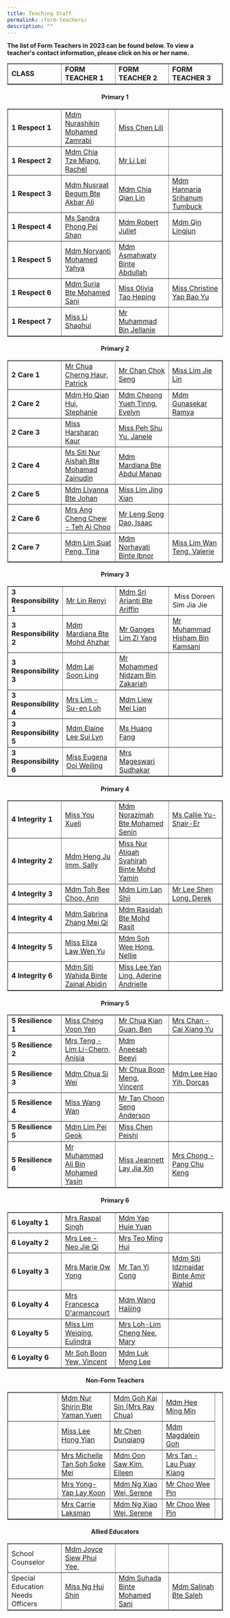 ```yaml
---
title: Teaching Staff
permalink: /form-teachers/
description: ""
---
```

<p><strong>The list of Form Teachers in 2023 can be found below. To view a teacher's contact information, please click on his or her name.</strong></p>


<table class="table table-responsive table-bordered" border="" cellpadding="10"><tbody><tr style="height: 20px;"><td style="height: 20px; width: 25%;"><strong>CLASS</strong></td><td style="height: 20px; width: 25%;"><strong>FORM TEACHER 1</strong></td><td style="height: 20px; width: 25%;"><strong>FORM TEACHER 2</strong></td><td style="height: 20px; width: 25%;"><strong>FORM TEACHER 3</strong></td></tr></tbody></table>

	
<p>

</p><h4 style="text-align: center;"><strong>Primary 1</strong></h4>

	
<table class="table table-responsive table-bordered" border="" cellpadding="10"><tbody><tr style="height: 20px;"><td style="height: 20px; width: 25%;"><strong>1 Respect 1</strong></td><td style="height: 20px; width: 25%;"><a href="/English-department/#shikin" target="_blank" rel="noopener">Mdm Nurashikin Mohamed Zamrabi</a></td><td style="height: 20px; width: 25%;"><a href="/mtl-department/#lili" target="_blank" rel="noopener">Miss Chen Lili</a></td><td style="height: 20px; width: 25%;">&nbsp;</td></tr><tr style="height: 17px;"><td style="height: 20px; width: 25%;"><strong>1 Respect 2</strong></td><td style="height: 20px; width: 25%;"><a href="/character-citizenship-education-department/#Rachel_" target="_blank" rel="noopener">Mdm Chia Tze Miang, Rachel</a></td><td style="height: 20px; width: 25%;"><a href="/mtl-department/#LiLei_" target="_blank" rel="noopener">Mr Li Lei</a></td><td style="height: 20px; width: 25%;">&nbsp;</td></tr><tr style="height: 20px;"><td style="height: 20px; width: 25%;"><strong>1 Respect 3</strong></td><td style="height: 20px; width: 25%;"><a href="/key-personnel-2/#Nusraat_" target="_blank" rel="noopener">Mdm Nusraat Begum Bte Akbar Ali</a></td><td style="height: 20px; width: 25%;"><a href="/key-personnel-2/#Qianlin_" target="_blank" rel="noopener">Mdm Chia Qian Lin</a></td><td style="height: 20px; width: 25%;"><a href="/key-personnel-2/#Hanna_" target="_blank" rel="noopener">Mdm Hannaria Srihanum Tumbuck</a></td></tr><tr style="height: 20px;"><td style="height: 20px; width: 25%;"><strong>1 Respect 4</strong></td><td style="height: 20px; width: 25%;"><a href="/English-department/#Sandra_" target="_blank" rel="noopener">Ms Sandra Phong Pei Shan</a></td><td style="height: 20px; width: 25%;"><a href="/mtl-department/#Juliet_" target="_blank" rel="noopener">Mdm Robert Juliet</a></td><td style="height: 20px; width: 25%;"><a href="/mtl-department/#Lingjun_" target="_blank" rel="noopener">Mdm Qin Lingjun</a></td></tr><tr style="height: 20px;"><td style="height: 20px; width: 25%;"><strong>1 Respect 5</strong></td><td style="height: 20px; width: 25%;"><a href="/mtl-department/#Noryanti_" target="_blank" rel="noopener">Mdm Noryanti Mohamed Yahya</a></td><td style="height: 20px; width: 25%;"><a href="/ICT-department/#Asmah_" target="_blank" rel="noopener">Mdm Asmahwaty Binte Abdullah</a></td><td style="height: 20px; width: 25%;"></td></tr><tr style="height: 20px;"><td style="height: 20px; width: 25%;"><strong>1 Respect 6</strong></td><td style="height: 20px; width: 25%;"><a href="/student-management-department/#Suria_" target="_blank" rel="noopener">Mdm Suria Bte Mohamed Sani</a></td><td style="height: 20px; width: 25%;"><a href="/pam-and-cca-department/#Olivia_" target="_blank" rel="noopener">Miss Olivia Tao Heping</a></td><td style="height: 20px; width: 25%;"><a href="/pam-and-cca-department/#Christine_" target="_blank" rel="noopener">Miss Christine Yap Bao Yu</a></td></tr><tr style="height: 20px;"><td style="height: 20px; width: 25%;"><strong>1 Respect 7</strong></td><td style="height: 20px; width: 25%;"><a href="/science-department/#Shaohui_" target="_blank" rel="noopener">Miss Li Shaohui</a></td><td style="height: 20px; width: 25%;"><a href="/pam-and-cca-department/#Muhammad_" target="_blank" rel="noopener">Mr Muhammad Bin Jellanie</a></td></tr>
</tbody>
</table>	
<p></p>

<p> 

</p><h4 style="text-align: center;"><strong>Primary 2</strong></h4>


<table class="table table-responsive table-bordered" border="1" cellpadding="10"><tbody><tr style="height: 22px;"><td style="height: 20px; width: 25%;"><strong>2 Care 1</strong></td><td style="height: 20px; width: 25%;"><a href="/mathematics-department/#Patrick_" target="_blank" rel="noopener">Mr Chua Cherng Haur, Patrick</a></td><td style="height: 20px; width: 25%;"><a href="/key-personnel-2/#Chokseng_" target="_blank" rel="noopener">Mr Chan Chok Seng</a></td><td style="height: 20px; width: 25%;"><a href="/mathematics-department/#Jielin_" target="_blank" rel="noopener">Miss Lim Jie Lin</a></td></tr><tr style="height: 20px;"><td style="height: 20px; width: 25%;"><strong>2 Care 2</strong></td><td style="height: 20px; width: 25%;"><a href="/key-personnel-2/#Stephanie_" target="_blank" rel="noopener">Mdm Ho Qian Hui, Stephanie</a></td><td style="height: 20px; width: 25%;"><a href="/English-department/#Evelyn_" target="_blank" rel="noopener">Mdm Cheong Yueh Tinng, Evelyn</a></td><td style="height: 20px; width: 25%;"><a href="/mtl-department/#Ramya_" target="_blank" rel="noopener">Mdm Gunasekar Ramya</a></td></tr><tr style="height: 20px;"><td style="height: 20px; width: 25%;"><strong>2 Care 3</strong></td><td style="height: 20px; width: 25%;"><a href="/English-department/#Harsharan_" target="_blank" rel="noopener">Miss Harsharan Kaur</a></td><td style="height: 20px; width: 25%;"><a href="/pam-and-cca-department/#Janelle_" target="_blank" rel="noopener">Miss Peh Shu Yu, Janele</a></td><td style="height: 20px; width: 25%;">&nbsp;</td></tr><tr style="height: 20px;"><td style="height: 20px; width: 25%;"><strong>2 Care 4</strong></td><td style="height: 20px; width: 25%;"><a href="/ICT-department/#Aishah_" target="_blank" rel="noopener">Ms Siti Nur Aishah Bte Mohamad Zainudin</a></td><td style="height: 20px; width: 25%;"><a href="/mtl-department/#Mardiana_" target="_blank" rel="noopener">Mdm Mardiana Bte Abdul Manap</a></td><td style="height: 20px; width: 25%;">&nbsp;</td></tr><tr style="height: 20px;"><td style="height: 20px; width: 25%;"><strong>2 Care 5</strong></td><td style="height: 20px; width: 25%;"><a href="/ICT-department/#Liyanna_" target="_blank" rel="noopener">Mdm Liyanna Bte Johan</a></td><td style="height: 20px; width: 25%;"><a href="/ICT-department/#Jingxian_" target="_blank" rel="noopener">Miss Lim Jing Xian</a></td><td style="height: 20px; width: 25%;"></td></tr><tr style="height: 24px;"><td style="height: 20px; width: 25%;"><strong>2 Care 6</strong></td><td style="height: 20px; width: 25%;"><a href="/mathematics-department/#Elis_" target="_blank" rel="noopener">Mrs Ang Cheng Chew - Teh Ai Choo</a></td><td style="height: 20px; width: 25%;"><a href="/ICT-department/#Isaac_" target="_blank" rel="noopener">Mr Leng Song Dao, Isaac</a></td><td style="height: 20px; width: 25%;">&nbsp;</td></tr><tr style="height: 20px;"><td style="height: 20px; width: 25%;"><strong>2 Care 7</strong></td><td style="height: 20px; width: 25%;"><a href="/English-department/#Tina_" target="_blank" rel="noopener">Mdm Lim Suat Peng, Tina</a></td><td style="height: 20px; width: 25%;"><a href="/mtl-department/#Norhayati_" target="_blank" rel="noopener">Mdm Norhayati Binte Ibnor</a></td><td style="height: 20px; width: 26.7194%;"><a href="/mathematics-department/#Valerie_" target="_blank" rel="noopener">Miss Lim Wan Teng, Valerie</a></td></tr></tbody></table>	
<p></p>

<p> 

</p><h4 style="text-align: center;"><strong>Primary 3</strong></h4>


<table class="table table-responsive table-bordered" border="1" cellpadding="10"><tbody><tr style="height: 20px;"><td style="height: 20px; width: 25%;"><strong>3 Responsibility 1</strong></td><td style="height: 20px; width: 25%;"><a href="/science-department/#Renyi_" target="_blank" rel="noopener">Mr Lin Renyi</a></td><td style="height: 20px; width: 25%;"><a href="/key-personnel-2/#Sri_" target="_blank" rel="noopener">Mdm Sri Arianti Bte Ariffin</a></td><td style="height: 20px; width: 25%;">&nbsp;<a>Miss Doreen Sim Jia Jie</a></td></tr><tr style="height: 20px;"><td style="height: 20px; width: 25%;"><strong>3 Responsibility 2</strong></td><td style="height: 20px; width: 25%;"><a href="/ICT-department/#Diana_" target="_blank" rel="noopener">Mdm Mardiana Bte Mohd Ahzhar</a></td><td style="height: 20px; width: 25%;"><a href="/science-department/#Ganges_" target="_blank" rel="noopener">Mr Ganges Lim Zi Yang</a></td><td style="height: 20px; width: 25%;"><a href="/pam-department/#Ganges_" target="_blank" rel="noopener">Mr Muhammad Hisham Bin Kamsani</a></td></tr><tr style="height: 20px;"><td style="height: 20px; width: 25%;"><strong>3 Responsibility 3</strong></td><td style="height: 20px; width: 25%;"><a href="/mathematics-department/#Laisoonling_" target="_blank" rel="noopener">Mdm Lai Soon Ling</a></td><td style="height: 20px; width: 25%;"><a href="/key-personnel-2/#Nidzam_" target="_blank" rel="noopener">Mr Mohammed Nidzam Bin Zakariah</a></td><td style="height: 20px; width: 25%;">&nbsp;</td></tr><tr style="height: 20px;"><td style="height: 20px; width: 25%;"><strong>3 Responsibility 4</strong></td><td style="height: 20px; width: 25%;"><a href="/key-personnel-2/#Suen_" target="_blank" rel="noopener">Mrs Lim - Su-en Loh</a></td><td style="height: 20px; width: 25%;"><a href="/mtl-department/#Meilian_" target="_blank" rel="noopener">Mdm Liew Mei Lian</a></td><td style="height: 20px; width: 25%;">&nbsp;</td></tr><tr style="height: 20px;"><td style="height: 20px; width: 25%;"><strong>3 Responsibility 5</strong></td><td style="height: 20px; width: 25%;"><a href="/mathematics-department/#Elaine_" target="_blank" rel="noopener">Mdm Elaine Lee Sui Lyn</a></td><td style="height: 20px; width: 25%;"><a href="/mtl-department/#Huangfang_" target="_blank" rel="noopener">Ms Huang Fang</a></td><td style="height: 20px; width: 25%;">&nbsp;</td></tr><tr style="height: 29px;"><td style="height: 20px; width: 25%;"><strong>3 Responsibility 6</strong></td><td style="height: 20px; width: 25%;"><a href="/key-personnel-2/#Eugena_" target="_blank" rel="noopener">Miss Eugena Ooi Weiling</a></td><td style="height: 20px; width: 25%;"><a href="/key-personnel-2/#Mageswari_" target="_blank" rel="noopener">Mrs Mageswari Sudhakar</a></td><td style="height: 20px; width: 25%;">&nbsp;</td></tr></tbody></table>
<p></p>
	
<p> 

</p><h4 style="text-align: center;"><strong>Primary 4</strong></h4>


<table class="table table-responsive table-bordered" border="1" cellpadding="10"><tbody><tr style="height: 20px;"><td style="height: 20px; width: 25%;"><strong>4 Integrity 1</strong></td><td style="height: 20px; width: 25%;"><a href="/science-department/#Xueli_" target="_blank" rel="noopener">Miss You Xueli</a></td><td style="height: 20px; width: 25%;"><a href="/character-citizenship-education-department/#Nora_" target="_blank" rel="noopener">Mdm Norazimah Bte Mohamed Senin</a></td><td style="height: 20px; width: 25%;"><a href="/pam-and-cca-department/#Callie_" target="_blank" rel="noopener">Ms Callie Yu-Shair-Er</a></td></tr><tr style="height: 20px;"><td style="height: 20px; width: 25%;"><strong>4 Integrity 2</strong></td><td style="height: 20px; width: 25%;"><a href="/mathematics-department/#Sally_" target="_blank" rel="noopener">Mdm Heng Ju Imm, Sally</a></td><td style="height: 20px; width: 25%;"><a href="/science-department/#Atiqah_" target="_blank" rel="noopener">Miss Nur Atiqah Syahirah Binte Mohd Yamin</a></td><td style="height: 20px; width: 25%;">&nbsp;</td></tr><tr style="height: 20px;"><td style="height: 20px; width: 25%;"><strong>4 Integrity 3</strong></td><td style="height: 20px; width: 25%;"><a href="/key-personnel-2/#Ann_" target="_blank" rel="noopener">Mdm Toh Bee Choo, Ann</a></td><td style="height: 20px; width: 25%;"><a href="/ICT-department/#LanShii_" target="_blank" rel="noopener">Mdm Lim Lan Shii</a></td><td style="height: 20px; width: 25%;"><a href="/mathematics-department/#Derek_" target="_blank" rel="noopener">Mr Lee Shen Long, Derek</a></td></tr><tr style="height: 20px;"><td style="height: 20px; width: 25%;"><strong>4 Integrity 4</strong></td><td style="height: 20px; width: 25%;"><a href="english-department/#Sabrina_" target="_blank" rel="noopener">Mdm Sabrina Zhang Mei Qi</a></td><td style="height: 20px; width: 25%;"><a href="/key-personnel-2/#Rasidah_" target="_blank" rel="noopener">Mdm Rasidah Bte Mohd Rasit</a></td><td style="height: 20px; width: 25%;">&nbsp;</td></tr><tr style="height: 20px;"><td style="height: 20px; width: 25%;"><strong>4 Integrity 5</strong></td><td style="height: 20px; width: 25%;"><a href="English-department/#Eliza_" target="_blank" rel="noopener">Miss Eliza Law Wen Yu</a></td><td style="height: 20px; width: 25%;"><a href="/key-personnel-2/#Nellie_" target="_blank" rel="noopener">Mdm Soh Wee Hong, Nellie</a></td><td style="height: 20px; width: 25%;">&nbsp;</td></tr><tr style="height: 20px;"><td style="height: 20px; width: 25%;"><strong>4 Integrity 6</strong></td><td style="height: 20px; width: 25%;"><a href="/mathematics-department/#Wahida_" target="_blank" rel="noopener">Mdm Siti Wahida Binte Zainal Abidin</a></td><td style="height: 20px; width: 25%;"><a href="/key-personnel-2/#Andrielle_" target="_blank" rel="noopener">Miss Lee Yan Ling, Aderine Andrielle</a></td><td style="height: 20px; width: 25%;">&nbsp;</td></tr></tbody></table><p></p>
	
<p> 

</p><h4 style="text-align: center;"><strong>Primary 5</strong></h4>


<table class="table table-responsive table-bordered" border="1" cellpadding="10"><tbody><tr style="height: 20px;"><td style="height: 20px; width:25%;"><strong>5 Resilience 1</strong></td><td style="height: 20px; width: 25%;"><a href="/science-department/#Voonyen_" target="_blank" rel="noopener">Miss Cheng Voon Yen</a></td><td style="height: 20px; width: 25%;"><a href="/character-citizenship-education-department/#Ben_" target="_blank" rel="noopener">Mr Chua Kian Guan, Ben</a></td><td style="height: 20px; width: 25%;"><a href="/mtl-department/#Xiangyu_" target="_blank" rel="noopener">Mrs Chan - Cai Xiang Yu</a></td></tr><tr style="height: 20px;"><td style="height: 20px; width: 25%;"><strong>5 Resilience 2</strong></td><td style="height: 20px; width: 25%;"><a href="/key-personnel-2/#Anisia_" target="_blank" rel="noopener">Mrs Teng - Lim Li-Chern, Anisia</a></td><td style="height: 20px; width: 25%;"><a href="/character-citizenship-education-department/#Aneesah_" target="_blank" rel="noopener">Mdm Aneesah Beevi</a></td><td style="height: 20px; width: 25%;">&nbsp;</td></tr><tr style="height: 20px;"><td style="height: 20px; width: 25%;"><strong>5 Resilience 3</strong></td><td style="height: 20px; width: 25%;"><a href="/key-personnel-2/#Siwei_" target="_blank" rel="noopener">Mdm Chua Si Wei</a></td><td style="height: 20px; width: 25%;"><a href="/key-personnel-2/#Vincentchua_" target="_blank" rel="noopener">Mr Chua Boon Meng, Vincent</a></td><td style="height: 20px; width: 25%;"><a href="/key-personnel-2/#Dorcas_" target="_blank" rel="noopener">Mdm Lee Hao Yih, Dorcas</a></td></tr><tr style="height: 20px;"><td style="height: 20px; width: 25%;"><strong>5 Resilience 4</strong></td><td style="height: 20px; width: 25%;"><a href="/mtl-department/#Wangwan_" target="_blank" rel="noopener">Miss Wang Wan</a></td><td style="height: 20px; width: 25%;"><a href="/key-personnel-2/#Anderson_" target="_blank" rel="noopener">Mr Tan Choon Seng Anderson</a></td><td style="height: 20px; width: 25%;">&nbsp;</td></tr><tr style="height: 20px;"><td style="height: 20px; width: 25%;"><strong>5 Resilience 5</strong></td><td style="height: 20px; width: 25%;"><a href="/mathematics-department/#Shannon_" target="_blank" rel="noopener">Mdm Lim Pei Geok</a></td><td style="height: 20px; width: 25%;"><a href="/character-citizenship-education-department/#Peishi_" target="_blank" rel="noopener">Miss Chen Peishi</a></td><td style="height: 20px; width: 25%;">&nbsp;</td></tr><tr style="height: 20px;"><td style="height: 20px; width: 25%;"><strong>5 Resilience 6</strong></td><td style="height: 20px; width: 25%;"><a href="/English-department/#Ali_" target="_blank" rel="noopener">Mr Muhammad Ali Bin Mohamed Yasin</a></td><td style="height: 20px; width: 25%;"><a style="font-family: inherit; font-size: inherit;" href="/key-personnel-2/#Jeannett_" target="_blank" rel="noopener">Miss Jeannett Lay Jia Xin</a></td><td style="height: 20px; width: 25%;"><a href="/key-personnel-2/#Chukeng_" target="_blank" rel="noopener">Mrs Chong - Pang Chu Keng</a></td></tr></tbody></table><p></p>
	
<p> 

</p><h4 style="text-align: center;"><strong>Primary 6</strong></h4>


<table class="table table-responsive table-bordered" border="1" cellpadding="10"><tbody><tr style="height: 20px;"><td style="height: 20px; width: 25%;"><strong>6 Loyalty 1</strong></td><td style="height: 20px; width: 25%;"><a href="english-department/#Kiranjit_" target="_blank" rel="noopener">Mrs Raspal Singh</a></td><td style="height: 20px; width: 25%;"><a href="/key-personnel-2/#Huieyuan_" target="_blank" rel="noopener">Mdm Yap Huie Yuan</a></td><td style="height: 20px; width: 25%;">&nbsp;</td></tr><tr style="height: 20px;"><td style="height: 20px; width: 25%;"><strong>6 Loyalty 2</strong></td><td style="height: 20px; width: 25%;"><a href="/key-personnel-2/#Jieqi_" target="_blank" rel="noopener">Mrs Lee - Neo Jie Qi</a></td><td style="height: 20px; width: 25%;"><a href="/key-personnel-2/#Minghui_" target="_blank" rel="noopener">Mrs Teo Ming Hui</a></td><td style="height: 20px; width: 25%;">&nbsp;</td></tr><tr style="height: 20px;"><td style="height: 20px; width: 25%;"><strong>6 Loyalty 3</strong></td><td style="height: 20px; width: 25%;"><a href="/student-management-department/#Marie_" target="_blank" rel="noopener">Mrs Marie Ow Yong</a></td><td style="height: 20px; width: 25%;"><a href="/student-management-department/#Yicong_" target="_blank" rel="noopener">Mr Tan Yi Cong</a></td><td style="height: 20px; width: 25%;"><a href="/key-personnel-2/#Idzmaidar_" target="_blank" rel="noopener">Mdm Siti Idzmaidar Binte Amir Wahid</a></td></tr><tr style="height: 20px;"><td style="height: 20px; width: 25%;"><strong>6 Loyalty 4</strong></td><td style="height: 20px; width: 25%;"><a href="/ICT-department/#Francesca_" target="_blank" rel="noopener">Mrs Francesca D'armancourt</a></td><td style="height: 20px; width: 25%;"><a href="/character-citizenship-education-department/#Haijing_" target="_blank" rel="noopener">Mdm Wang Haijing</a></td><td style="height: 20px; width: 25%;">&nbsp;</td></tr><tr style="height: 20px;"><td style="height: 20px; width: 25%;"><strong>6 Loyalty 5</strong></td><td style="height: 20px; width: 25%;"><a href="/key-personnel-2/#Eulindra_" target="_blank" rel="noopener">Miss Lim Weiqing, Eulindra</a></td><td style="height: 20px; width: 25%;"><a href="/key-personnel-2/#Mary_" target="_blank" rel="noopener">Mrs Loh-Lim Cheng Nee, Mary</a></td><td style="height: 20px; width: 25%;">&nbsp;</td></tr><tr style="height: 1.21875px;"><td style="height: 20px; width: 25%;"><strong>6 Loyalty 6</strong></td><td style="height: 20px; width: 25%;"><a style="font-family: inherit; font-size: inherit;" href="/key-personnel-2/#Vincents_" target="_blank" rel="noopener"> Mr Soh Boon Yew, Vincent</a></td><td style="height: 20px; width: 25%;"><a href="/key-personnel-2/#Menglee_" target="_blank" rel="noopener">Mdm Luk Meng Lee</a></td><td style="height: 20px; width: 25%;">&nbsp;</td></tr></tbody></table><p></p>
	
<p> 

</p><h4 style="text-align: center;"><strong>Non-Form Teachers</strong></h4>

<table class="table table-responsive table-bordered" border="1" cellpadding="10"><tbody><tr style="height: 20px;"><td style="height: 20px; width: 25%;">&nbsp;</td><td style="height: 20px; width: 25%;"><a href="/key-personnel-2/#Shirin_" target="_blank" rel="noopener">Mdm Nur Shirin Bte Yaman Yuen</a></td><td style="height: 20px; width: 25%;"><a href="/mtl-department/#Raychua_" target="_blank" rel="noopener">Mdm Goh Kai Sin (Mrs Ray Chua)</a></td><td style="height: 20px; width: 25%;"><a href="/mtl-department/#Mingmin_" target="_blank" rel="noopener">Mdm Hee Ming Min</a></td></tr><tr style="height: 20px;"><td style="height: 20px; width: 25%;">&nbsp;</td><td style="height: 20px; width: 25%;"><a href="/mtl-department/#Hongyian_">Miss Lee Hong Yian</a></td><td style="height: 20px; width: 25%;"><a href="/mtl-department/#Simon_" target="_blank" rel="noopener">Mr Chen Dunqiang</a></td><td style="height: 20px; width: 25%;"><a href="/english-department/#Magdalein_" target="_blank" rel="noopener">Mdm Magdalein Goh</a></td></tr><tr style="height: 20px;"><td style="height: 20px; width: 25%;">&nbsp;</td><td style="height: 20px; width: 25%;"><a href="/science-department/#Michelle_" target="_blank" rel="noopener">Mrs Michelle Tan Soh Soke Mei</a></td><td style="height: 20px; width: 25%;"><a href="/mathematics-department/#Eileen_" target="_blank" rel="noopener">Mdm Oon Saw Kim, Eileen</a></td><td style="height: 20px; width: 25%;"><a href="/mathematics-department/#Puaykiang_" target="_blank" rel="noopener">Mrs Tan - Lau Puay Kiang</a></td></tr><tr style="height: 20px;"><td style="height: 20px; width: 25%;">&nbsp;</td><td style="height: 20px; width: 25%;"><a href="/science-department/#Laykoon_" target="_blank" rel="noopener">Mrs Yong-Yap Lay Koon</a></td><td style="height: 20px; width: 25%;"><a href="/science-department/#Serene_" target="_blank" rel="noopener">Mdm Ng Xiao Wei, Serene</a></td><td style="height: 20px; width: 25%;"><a href="/key-personnel-2/#Weepin_" target="_blank" rel="noopener">Mr Choo Wee Pin</a></td></tr><tr style="height: 20px;"><td style="height: 20px; width: 25%;">&nbsp;</td><td style="height: 20px; width: 25%;"><a href="/ICT-department/#Carrie_" target="_blank" rel="noopener">Mrs Carrie Laksman</a></td><td style="height: 20px; width: 25%;"><a href="/science-department/#Serene_" target="_blank" rel="noopener">Mdm Ng Xiao Wei, Serene</a></td><td style="height: 20px; width: 25%;"><a href="/key-personnel-2/#Weepin_" target="_blank" rel="noopener">Mr Choo Wee Pin</a></td><td style="height: 20px; width: 25%;"><a></a></td>
		</tr></tbody></table><p></p>
	
<p> 

</p><h4 style="text-align: center;"><strong>Allied Educators</strong></h4>


<table class="table table-responsive table-bordered" border="1" cellpadding="10"><tbody><tr style="height: 20px;"><td style="height: 20px; width: 25%;">School Counselor</td><td style="height: 20px; width: 25%;"><a href="/allied-educators/#Joyce_" target="_blank" rel="noopener">Mdm Joyce Siew Phui Yee&nbsp;</a></td><td style="height: 20px; width: 25%;">&nbsp;</td><td style="height: 20px; width: 25%;">&nbsp;</td></tr><tr style="height: 20px;"><td style="height: 20px; width: 25%;">Special Education Needs Officers</td><td style="height: 20px; width: 25%;"><a href="/allied-educators/#Huishin_" target="_blank" rel="noopener">Miss Ng Hui Shin</a></td><td style="height: 20px; width: 25%;"><a href="/allied-educators/#Suhada_" target="_blank" rel="noopener">Mdm Suhada Binte Mohamed Sani</a></td><td style="height: 20px; width: 25%;"><a href="/allied-educators/#Salinah_" target="_blank" rel="noopener">Mdm Salinah Bte Saleh</a></td></tr></tbody></table><p></p>
